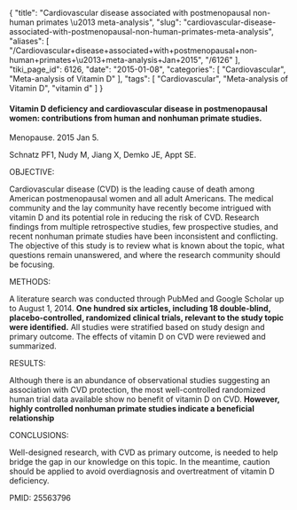 {
    "title": "Cardiovascular disease associated with postmenopausal non-human primates \u2013 meta-analysis",
    "slug": "cardiovascular-disease-associated-with-postmenopausal-non-human-primates-meta-analysis",
    "aliases": [
        "/Cardiovascular+disease+associated+with+postmenopausal+non-human+primates+\u2013+meta-analysis+Jan+2015",
        "/6126"
    ],
    "tiki_page_id": 6126,
    "date": "2015-01-08",
    "categories": [
        "Cardiovascular",
        "Meta-analysis of Vitamin D"
    ],
    "tags": [
        "Cardiovascular",
        "Meta-analysis of Vitamin D",
        "vitamin d"
    ]
}


#### Vitamin D deficiency and cardiovascular disease in postmenopausal women: contributions from human and nonhuman primate studies.

Menopause. 2015 Jan 5.

Schnatz PF1, Nudy M, Jiang X, Demko JE, Appt SE.

OBJECTIVE:

Cardiovascular disease (CVD) is the leading cause of death among American postmenopausal women and all adult Americans. The medical community and the lay community have recently become intrigued with vitamin D and its potential role in reducing the risk of CVD. Research findings from multiple retrospective studies, few prospective studies, and recent nonhuman primate studies have been inconsistent and conflicting. The objective of this study is to review what is known about the topic, what questions remain unanswered, and where the research community should be focusing.

METHODS:

A literature search was conducted through PubMed and Google Scholar up to August 1, 2014.  **One hundred six articles, including 18 double-blind, placebo-controlled, randomized clinical trials, relevant to the study topic were identified.**  All studies were stratified based on study design and primary outcome. The effects of vitamin D on CVD were reviewed and summarized.

RESULTS:

Although there is an abundance of observational studies suggesting an association with CVD protection, the most well-controlled randomized human trial data available show no benefit of vitamin D on CVD.  **However, highly controlled nonhuman primate studies indicate a beneficial relationship** 

CONCLUSIONS:

Well-designed research, with CVD as primary outcome, is needed to help bridge the gap in our knowledge on this topic. In the meantime, caution should be applied to avoid overdiagnosis and overtreatment of vitamin D deficiency.

PMID: 25563796